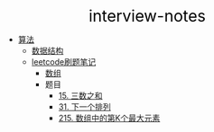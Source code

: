 <center><a href="#" target="_Self" style="font-size:28px;text-decoration:none;color:#000000;">interview-notes</a></center>

* [算法](算法/)
  * [数据结构](算法/数据结构/)
  * [leetcode刷题笔记](算法/leetcode/)
    * [数组](算法/leetcode/array/)
    * 题目
      * [15. 三数之和](算法/leetcode/array/15.%20三数之和)
      * [31. 下一个排列](算法/leetcode/array/31.%20下一个排列)
      * [215. 数组中的第K个最大元素](算法/leetcode/array/215.%20数组中的第K个最大元素)

